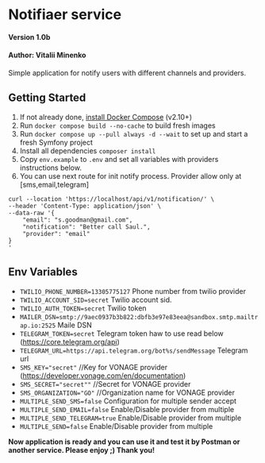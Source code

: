 # Notifiaer service
#### Version 1.0b
#### Author: Vitalii Minenko

Simple application for notify users with different channels and providers.

## Getting Started

1. If not already done, [install Docker Compose](https://docs.docker.com/compose/install/) (v2.10+)
2. Run `docker compose build --no-cache` to build fresh images
3. Run `docker compose up --pull always -d --wait` to set up and start a fresh Symfony project
4. Install all dependencies `composer install`
6. Copy `env.example` to `.env` and set all variables with providers instructions below.
5. You can use next route for init notify process. Provider allow  only at [sms,email,telegram]

```
curl --location 'https://localhost/api/v1/notification/' \
--header 'Content-Type: application/json' \
--data-raw '{
    "email": "s.goodman@gmail.com",
    "notification": "Better call Saul.",
    "provider": "email"
}
'
```

## Env Variables

* ```TWILIO_PHONE_NUMBER=13305775127``` Phone number from twilio provider
* ```TWILIO_ACCOUNT_SID=secret``` Twilio account sid.
* ```TWILIO_AUTH_TOKEN=secret``` Twilio token
* ```MAILER_DSN=smtp://9aec0937b3b822:dbfb3e97e83eea@sandbox.smtp.mailtrap.io:2525``` Maile DSN
* ```TELEGRAM_TOKEN=secret``` Telegram token haw to use read below (https://core.telegram.org/api)
* ```TELEGRAM_URL=https://api.telegram.org/bot%s/sendMessage``` Telegram url
* ```SMS_KEY="secret"``` //Key for VONAGE provider (https://developer.vonage.com/en/documentation)
* ```SMS_SECRET="secret""``` //Secret for VONAGE provider 
* ```SMS_ORGANIZATION="GO"``` //Organization name for VONAGE provider 
* ```MULTIPLE_SEND_SMS=false``` Configuration for multiple sender accept
* ```MULTIPLE_SEND_EMAIL=false``` Enable/Disable provider from multiple
* ```MULTIPLE_SEND_TELEGRAM=true``` Enable/Disable provider from multiple
* ```MULTIPLE_SEND=false``` Enable/Disable provider from multiple
  
  
  

**Now application is ready and you can use it and test it by Postman or another service. Please enjoy ;) Thank you!**

